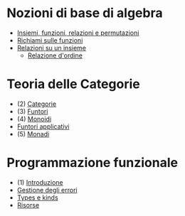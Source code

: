 # Nozioni di base di algebra

- [Insiemi, funzioni, relazioni e permutazioni](http://twiki.di.uniroma1.it/twiki/viewfile/Algebra/Old/WebHome?rev=1;filename=infalg1.1.pdf)
- [Richiami sulle funzioni](http://twiki.di.uniroma1.it/twiki/viewfile/Algebra/Old/WebHome?rev=1;filename=infalg1.2.pdf)
- [Relazioni su un insieme](http://twiki.di.uniroma1.it/twiki/viewfile/Algebra/Old/WebHome?rev=1;filename=infalg1.3.pdf)
  - [Relazione d'ordine](base/relazioni.md#relazione-dordine)

# Teoria delle Categorie

- (2) [Categorie](categorie/categorie.md)
- (3) [Funtori](categorie/funtori.md)
- (4) [Monoidi](algebre/monoidi.md)
- [Funtori applicativi]((categorie/funtori_applicativi.md))
- (5) [Monadi](categorie/monadi.md)

# Programmazione funzionale

- (1) [Introduzione](fp/introduzione.md)
- [Gestione degli errori]((fp/gestione_errori.md))
- [Types e kinds](fp/types_kinds.md)
- [Risorse](fp/risorse.md)

